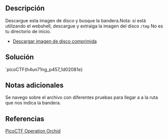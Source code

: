 ## Descripción
Descargue esta imagen de disco y busque la bandera.Nota: si está utilizando el webshell, descargue y extraiga la imagen del disco `/tmp` No es tu directorio de inicio.

- [Descargar imagen de disco comprimida](https://artifacts.picoctf.net/c/214/disk.flag.img.gz)
## Solución
`picoCTF{h4un71ng_p457_1d02081e}
## Notas adicionales
Se navego sobre el archivo con diferentes pruebas para llegar a a la ruta que nos indica la bandera.
## Referencias
[PicoCTF Operation Orchid](https://www.youtube.com/watch?v=fxFSrynEb9E)


